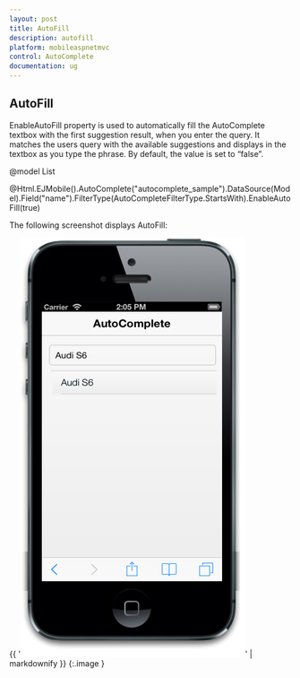 ```yaml
---
layout: post
title: AutoFill
description: autofill
platform: mobileaspnetmvc
control: AutoComplete 
documentation: ug
---
```


## AutoFill

EnableAutoFill property is used to automatically fill the AutoComplete textbox with the first suggestion result, when you enter the query. It matches the users query with the available suggestions and displays in the textbox as you type the phrase. By default, the value is set to “false”.



@model List<Cars>

@Html.EJMobile().AutoComplete("autocomplete_sample").DataSource(Model).Field("name").FilterType(AutoCompleteFilterType.StartsWith).EnableAutoFill(true)



The following screenshot displays AutoFill:

{{ '![](AutoFill_images/AutoFill_img1.png)' | markdownify }}
{:.image }


